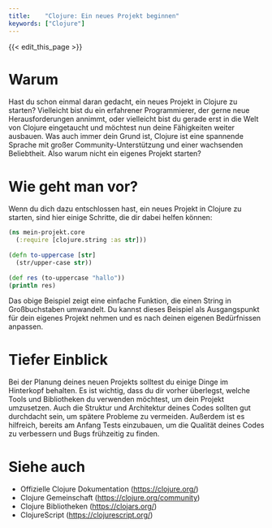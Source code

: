 ```yaml
---
title:    "Clojure: Ein neues Projekt beginnen"
keywords: ["Clojure"]
---
```


{{< edit_this_page >}}

# Warum

Hast du schon einmal daran gedacht, ein neues Projekt in Clojure zu starten? Vielleicht bist du ein erfahrener Programmierer, der gerne neue Herausforderungen annimmt, oder vielleicht bist du gerade erst in die Welt von Clojure eingetaucht und möchtest nun deine Fähigkeiten weiter ausbauen. Was auch immer dein Grund ist, Clojure ist eine spannende Sprache mit großer Community-Unterstützung und einer wachsenden Beliebtheit. Also warum nicht ein eigenes Projekt starten?

# Wie geht man vor?

Wenn du dich dazu entschlossen hast, ein neues Projekt in Clojure zu starten, sind hier einige Schritte, die dir dabei helfen können:

```Clojure
(ns mein-projekt.core
  (:require [clojure.string :as str]))
  
(defn to-uppercase [str]
  (str/upper-case str))
  
(def res (to-uppercase "hallo"))
(println res)
```
Das obige Beispiel zeigt eine einfache Funktion, die einen String in Großbuchstaben umwandelt. Du kannst dieses Beispiel als Ausgangspunkt für dein eigenes Projekt nehmen und es nach deinen eigenen Bedürfnissen anpassen.

# Tiefer Einblick

Bei der Planung deines neuen Projekts solltest du einige Dinge im Hinterkopf behalten. Es ist wichtig, dass du dir vorher überlegst, welche Tools und Bibliotheken du verwenden möchtest, um dein Projekt umzusetzen. Auch die Struktur und Architektur deines Codes sollten gut durchdacht sein, um spätere Probleme zu vermeiden. Außerdem ist es hilfreich, bereits am Anfang Tests einzubauen, um die Qualität deines Codes zu verbessern und Bugs frühzeitig zu finden.

# Siehe auch

- Offizielle Clojure Dokumentation (https://clojure.org/)
- Clojure Gemeinschaft (https://clojure.org/community)
- Clojure Bibliotheken (https://clojars.org/)
- ClojureScript (https://clojurescript.org/)